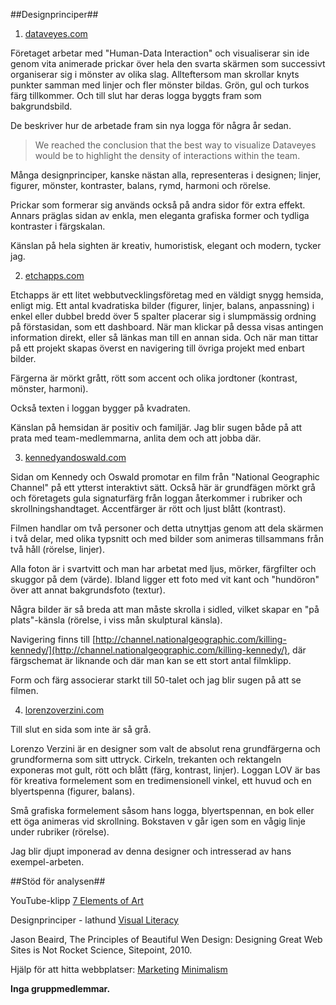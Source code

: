 ##Designprinciper##

1. [dataveyes.com](http://dataveyes.com/#!/en)

Företaget arbetar med "Human-Data Interaction" och visualiserar sin ide genom vita animerade prickar över hela den svarta skärmen som successivt organiserar sig i mönster av olika slag. Allteftersom man skrollar knyts punkter samman med linjer och fler mönster bildas. Grön, gul och turkos färg tillkommer. Och till slut har deras logga byggts fram som bakgrundsbild.

De beskriver hur de arbetade fram sin nya logga för några år sedan.

> We reached the conclusion that the best way to visualize Dataveyes would be to highlight the density of interactions within the team.

Många designprinciper, kanske nästan alla, representeras i designen; linjer, figurer, mönster, kontraster, balans, rymd, harmoni och rörelse.

Prickar som formerar sig används också på andra sidor för extra effekt. Annars präglas sidan av enkla, men eleganta grafiska former och tydliga kontraster i färgskalan.

Känslan på hela sighten är kreativ, humoristisk, elegant och modern, tycker jag. 


2. [etchapps.com](http://etchapps.com/)

Etchapps är ett litet webbutvecklingsföretag med en väldigt snygg hemsida, enligt mig. Ett antal kvadratiska bilder (figurer, linjer, balans, anpassning) i enkel eller dubbel bredd över 5 spalter placerar sig i slumpmässig ordning på förstasidan, som ett dashboard. När man klickar på dessa visas antingen information direkt, eller så länkas man till en annan sida. Och när man tittar på ett projekt skapas överst en navigering till övriga projekt med enbart bilder. 

Färgerna är mörkt grått, rött som accent och olika jordtoner (kontrast, mönster, harmoni).

Också texten i loggan bygger på kvadraten.

Känslan på hemsidan är positiv och familjär. Jag blir sugen både på att prata med team-medlemmarna, anlita dem och att jobba där.

3. [kennedyandoswald.com](http://www.kennedyandoswald.com/#!/premiere-screen)

Sidan om Kennedy och Oswald promotar en film från "National Geographic Channel" på ett ytterst interaktivt sätt. Också här är grundfägen mörkt grå och företagets gula signaturfärg från loggan återkommer i rubriker och skrollningshandtaget. Accentfärger är rött och ljust blått (kontrast).

Filmen handlar om två personer och detta utnyttjas genom att dela skärmen i två delar, med olika typsnitt och med bilder som animeras tillsammans från två håll (rörelse, linjer).

Alla foton är i svartvitt och man har arbetat med ljus, mörker, färgfilter och skuggor på dem (värde). Ibland ligger ett foto med vit kant och "hundöron" över att annat bakgrundsfoto (textur).

Några bilder är så breda att man måste skrolla i sidled, vilket skapar en "på plats"-känsla (rörelse, i viss mån skulptural känsla).

Navigering finns till [http://channel.nationalgeographic.com/killing-kennedy/](http://channel.nationalgeographic.com/killing-kennedy/), där färgschemat är liknande och där man kan se ett stort antal filmklipp.

Form och färg associerar starkt till 50-talet och jag blir sugen på att se filmen.

4. [lorenzoverzini.com](http://lorenzoverzini.com/)

Till slut en sida som inte är så grå.

Lorenzo Verzini är en designer som valt de absolut rena grundfärgerna och grundformerna som sitt uttryck. Cirkeln, trekanten och rektangeln exponeras mot gult, rött och blått (färg, kontrast, linjer). Loggan LOV är bas för kreativa formelement som en tredimensionell vinkel, ett huvud och en blyertspenna (figurer, balans).

Små grafiska formelement såsom hans logga, blyertspennan, en bok eller ett öga animeras vid skrollning. Bokstaven v går igen som en vågig linje under rubriker (rörelse).

Jag blir djupt imponerad av denna designer och intresserad av hans exempel-arbeten.

##Stöd för analysen##


YouTube-klipp [7 Elements of Art](https://youtu.be/HZPIbqDFLI8?list=PLKtP9l5q3ce-oz7aoBkk-oEn4xzGbtqxU)

Designprinciper - lathund [Visual Literacy](https://dbwebb.se/article/vl.pdf)

Jason Beaird, The Principles of Beautiful Wen Design: Designing Great Web Sites is Not Rocket Science, Sitepoint, 2010.

Hjälp för att hitta webbplatser: [Marketing](https://blog.hubspot.com/marketing/best-website-designs-list) [Minimalism](https://speckyboy.com/25-beautiful-clean-web-designs/)

__Inga gruppmedlemmar.__

